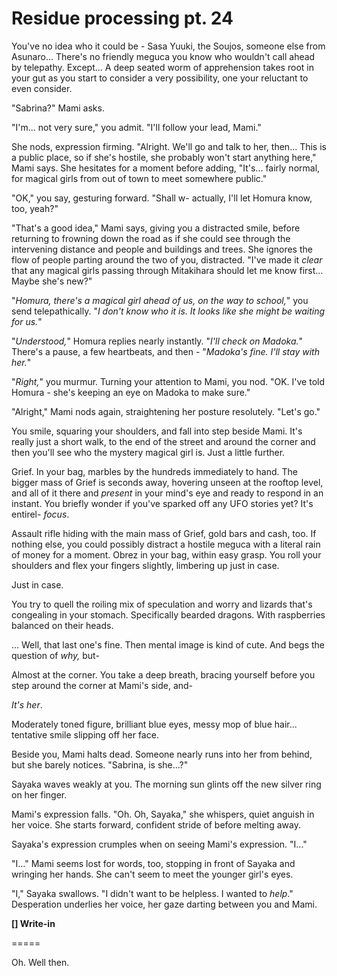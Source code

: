 # Residue processing pt. 24

You've no idea who it could be - Sasa Yuuki, the Soujos, someone else from Asunaro... There's no friendly meguca you know who wouldn't call ahead by telepathy. Except... A deep seated worm of apprehension takes root in your gut as you start to consider a very possibility, one your reluctant to even consider.

"Sabrina?" Mami asks.

"I'm... not very sure," you admit. "I'll follow your lead, Mami."

She nods, expression firming. "Alright. We'll go and talk to her, then... This is a public place, so if she's hostile, she probably won't start anything here," Mami says. She hesitates for a moment before adding, "It's... fairly normal, for magical girls from out of town to meet somewhere public."

"OK," you say, gesturing forward. "Shall w- actually, I'll let Homura know, too, yeah?"

"That's a good idea," Mami says, giving you a distracted smile, before returning to frowning down the road as if she could see through the intervening distance and people and buildings and trees. She ignores the flow of people parting around the two of you, distracted. "I've made it *clear* that any magical girls passing through Mitakihara should let me know first... Maybe she's new?"

"*Homura, there's a magical girl ahead of us, on the way to school,*" you send telepathically. "*I don't know who it is. It looks like she might be waiting for us.*"

"*Understood,*" Homura replies nearly instantly. "*I'll check on Madoka.*" There's a pause, a few heartbeats, and then - "*Madoka's fine. I'll stay with her.*"

"*Right,*" you murmur. Turning your attention to Mami, you nod. "OK. I've told Homura - she's keeping an eye on Madoka to make sure."

"Alright," Mami nods again, straightening her posture resolutely. "Let's go."

You smile, squaring your shoulders, and fall into step beside Mami. It's really just a short walk, to the end of the street and around the corner and then you'll see who the mystery magical girl is. Just a little further.

Grief. In your bag, marbles by the hundreds immediately to hand. The bigger mass of Grief is seconds away, hovering unseen at the rooftop level, and all of it there and *present* in your mind's eye and ready to respond in an instant. You briefly wonder if you've sparked off any UFO stories yet? It's entirel- *focus*.

Assault rifle hiding with the main mass of Grief, gold bars and cash, too. If nothing else, you could possibly distract a hostile meguca with a literal rain of money for a moment. Obrez in your bag, within easy grasp. You roll your shoulders and flex your fingers slightly, limbering up just in case.

Just in case.

You try to quell the roiling mix of speculation and worry and lizards that's congealing in your stomach. Specifically bearded dragons. With raspberries balanced on their heads.

... Well, that last one's fine. Then mental image is kind of cute. And begs the question of *why,* but-

Almost at the corner. You take a deep breath, bracing yourself before you step around the corner at Mami's side, and-

*It's her*.

Moderately toned figure, brilliant blue eyes, messy mop of blue hair... tentative smile slipping off her face.

Beside you, Mami halts dead. Someone nearly runs into her from behind, but she barely notices. "Sabrina, is she...?"

Sayaka waves weakly at you. The morning sun glints off the new silver ring on her finger.

Mami's expression falls. "Oh. Oh, Sayaka," she whispers, quiet anguish in her voice. She starts forward, confident stride of before melting away.

Sayaka's expression crumples when on seeing Mami's expression. "I..."

"I..." Mami seems lost for words, too, stopping in front of Sayaka and wringing her hands. She can't seem to meet the younger girl's eyes.

"I," Sayaka swallows. "I didn't want to be helpless. I wanted to *help*." Desperation underlies her voice, her gaze darting between you and Mami.

**\[] Write-in**

\=====​

Oh. Well then.
